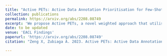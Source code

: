 ```yaml
---
title: "Active PETs: Active Data Annotation Prioritisation for Few-Shot Claim Verification with Pattern Exploiting Training"
collection: publications
permalink: https://arxiv.org/abs/2208.08749
excerpt: 'We propose Active PETs, a novel weighted approach that utilises an ensemble of Pattern Exploiting Training (PET) models based on various language models, to actively select unlabelled data as candidates for annotation.'
date: to be updated
venue: 'EACL Findings'
paperurl: 'https://arxiv.org/abs/2208.08749'
citation: "Zeng X, Zubiaga A. 2023. Active PETs: Active Data Annotation Prioritisation for Few-Shot Claim Verification with Pattern Exploiting Training. EACL Findings"

---
```

